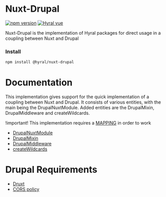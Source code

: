 # Nuxt-Drupal
[![npm version](https://badge.fury.io/js/%40hyral%2Fnuxt-drupal.svg)](https://badge.fury.io/js/%40hyral%2Fnuxt-drupal)
[![Hyral vue](https://badgen.net/bundlephobia/minzip/@hyral/nuxt-drupal)](https://bundlephobia.com/result?p=@hyral/nuxt-drupal)

Nuxt-Drupal is the implementation of Hyral packages for direct usage in a coupling between Nuxt and Drupal

### Install
```bash
npm install @hyral/nuxt-drupal
```

# Documentation
This implementation gives support for the quick implementation of a coupling between Nuxt and Drupal. It consists of various entities, with the main being the DrupalNuxtModule. Added entities are the DrupalMixin, DrupalMiddleware and createWildcards.

!important! This implementation requires a [MAPPING] in order to work

* [DrupalNuxtModule]
* [DrupalMixin]
* [DrupalMiddleware]
* [createWildcards]

# Drupal Requirements
* [Druxt]
* [CORS policy]

[DrupalNuxtModule]: documentation/module.md
[DrupalMixin]: documentation/mixin.md
[DrupalMiddleware]: documentation/middleware.md
[createWildcards]: documentation/wildcards.md
[MAPPING]: documentation/mapping.md
[Druxt]: documentation/drupal/druxt.md
[CORS policy]: documentation/drupal/cors.md